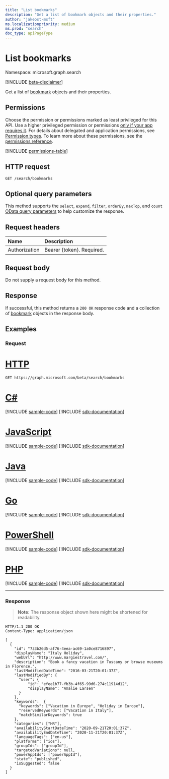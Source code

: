 ```yaml
---
title: "List bookmarks"
description: "Get a list of bookmark objects and their properties."
author: "jakeost-msft"
ms.localizationpriority: medium
ms.prod: "search"
doc_type: apiPageType
---
```


# List bookmarks
Namespace: microsoft.graph.search

[!INCLUDE [beta-disclaimer](../../includes/beta-disclaimer.md)]

Get a list of [bookmark](../resources/search-bookmark.md) objects and their properties.

## Permissions
Choose the permission or permissions marked as least privileged for this API. Use a higher privileged permission or permissions [only if your app requires it](/graph/permissions-overview#best-practices-for-using-microsoft-graph-permissions). For details about delegated and application permissions, see [Permission types](/graph/permissions-overview#permission-types). To learn more about these permissions, see the [permissions reference](/graph/permissions-reference).

<!-- { "blockType": "permissions", "name": "search_searchentity_list_bookmarks" } -->
[!INCLUDE [permissions-table](../includes/permissions/search-searchentity-list-bookmarks-permissions.md)]

## HTTP request

<!-- {
  "blockType": "ignored"
}
-->
``` http
GET /search/bookmarks
```

## Optional query parameters
This method supports the `select`, `expand`, `filter`, `orderBy`, `maxTop`, and `count` [OData query parameters](/graph/query-parameters) to help customize the response.

## Request headers
|Name|Description|
|:---|:---|
|Authorization|Bearer {token}. Required.|

## Request body
Do not supply a request body for this method.

## Response

If successful, this method returns a `200 OK` response code and a collection of [bookmark](../resources/search-bookmark.md) objects in the response body.

## Examples

### Request

# [HTTP](#tab/http)
<!-- {
  "blockType": "request",
  "name": "list_bookmark"
}
-->
``` http
GET https://graph.microsoft.com/beta/search/bookmarks
```

# [C#](#tab/csharp)
[!INCLUDE [sample-code](../includes/snippets/csharp/list-bookmark-csharp-snippets.md)]
[!INCLUDE [sdk-documentation](../includes/snippets/snippets-sdk-documentation-link.md)]

# [JavaScript](#tab/javascript)
[!INCLUDE [sample-code](../includes/snippets/javascript/list-bookmark-javascript-snippets.md)]
[!INCLUDE [sdk-documentation](../includes/snippets/snippets-sdk-documentation-link.md)]

# [Java](#tab/java)
[!INCLUDE [sample-code](../includes/snippets/java/list-bookmark-java-snippets.md)]
[!INCLUDE [sdk-documentation](../includes/snippets/snippets-sdk-documentation-link.md)]

# [Go](#tab/go)
[!INCLUDE [sample-code](../includes/snippets/go/list-bookmark-go-snippets.md)]
[!INCLUDE [sdk-documentation](../includes/snippets/snippets-sdk-documentation-link.md)]

# [PowerShell](#tab/powershell)
[!INCLUDE [sample-code](../includes/snippets/powershell/list-bookmark-powershell-snippets.md)]
[!INCLUDE [sdk-documentation](../includes/snippets/snippets-sdk-documentation-link.md)]

# [PHP](#tab/php)
[!INCLUDE [sample-code](../includes/snippets/php/list-bookmark-php-snippets.md)]
[!INCLUDE [sdk-documentation](../includes/snippets/snippets-sdk-documentation-link.md)]

---

### Response
>**Note:** The response object shown here might be shortened for readability.
<!-- {
  "blockType": "response",
  "truncated": true,
  "@odata.type": "microsoft.graph.search.bookmark",
  "isCollection": true
}
-->
``` http
HTTP/1.1 200 OK
Content-Type: application/json

[
  {
    "id": "733b26d5-af76-4eea-ac69-1a0ce8716897",
    "displayName": "Italy Holiday",
    "webUrl": "http://www.margiestravel.com/",
    "description": "Book a fancy vacation in Tuscany or browse museums in Florence.",
    "lastModifiedDateTime": "2016-03-21T20:01:37Z",
    "lastModifiedBy": {
      "user": {
          "id": "efee1b77-fb3b-4f65-99d6-274c11914d12",
          "displayName": "Amalie Larsen"
      }
    },
    "keywords":  {
      "keywords": ["Vacation in Europe", "Holiday in Europe"],
      "reservedKeywords": ["Vacation in Italy"],
      "matchSimilarKeywords": true
    },
    "categories": ["HR"],
    "availabilityStartDateTime": "2020-09-21T20:01:37Z",
    "availabilityEndDateTime": "2020-11-21T20:01:37Z",
    "languageTags": ["en-us"],
    "platforms": ["ios"],
    "groupIds": ["groupId"],
    "targetedVariations": null,
    "powerAppIds": ["powerAppId"],
    "state": "published",
    "isSuggested": false
  }
]
```


